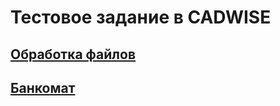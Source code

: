 ﻿# Тестовое задание в CADWISE

## [Обработка файлов](FirstTestTask/README.md)

## [Банкомат](FirstTestTask/README.md)